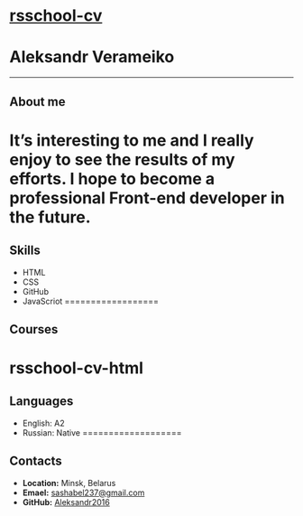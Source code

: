 [rsschool-cv]()
====================
# **Aleksandr Verameiko**
-------------------
## About me
It’s interesting to me and I really enjoy to see the results of my efforts. I hope to become a professional Front-end developer in the future.
=====================
## Skills
* HTML
* CSS
* GitHub
* JavaScriot
==================
## Courses
rsschool-cv-html
================
## Languages
* English: A2
* Russian: Native
===================
## Contacts 
* **Location:** Minsk, Belarus
* **Emael:** sashabel237@gmail.com
* **GitHub:** [Aleksandr2016](https://github.com/Aleksandr2016)
